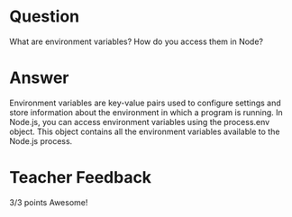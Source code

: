 # Question

What are environment variables? How do you access them in Node?

# Answer
Environment variables are key-value pairs used to configure settings and store information about the environment in which a program is running. In Node.js, you can access environment variables using the process.env object. This object contains all the environment variables available to the Node.js process. 
# Teacher Feedback

3/3 points
Awesome! 
